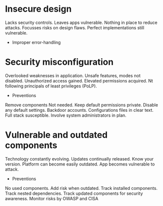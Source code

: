 # Insecure design

Lacks security controls.
Leaves apps vulnerable.
Nothing in place to reduce attacks.
Focusses risks on design flaws.
Perfect implementations still vulnerable.

* Improper error-handling

# Security misconfiguration

Overlooked weaknesses in application.
Unsafe features, modes not disabled.
Unauthorized access gained.
Elevated permissions acquired.
Nt following principals of least privileges (PoLP).

* Preventions

Remove components Not needed.
Keep default permissions private.
Disable any default settings.
Backdoor accounts.
Configurations files in clear text.
Full stack susceptible.
Involve system administrators in plan.

# Vulnerable and outdated components

Technology constantly evolving.
Updates continually released.
Know your version.
Platform can become easily outdated.
App becomes vulnerable to attack.

* Preventions

No used components.
Add risk when outdated.
Track installed components.
Track nested dependencies.
Track updated components for security awareness.
Monitor risks by OWASP and CISA